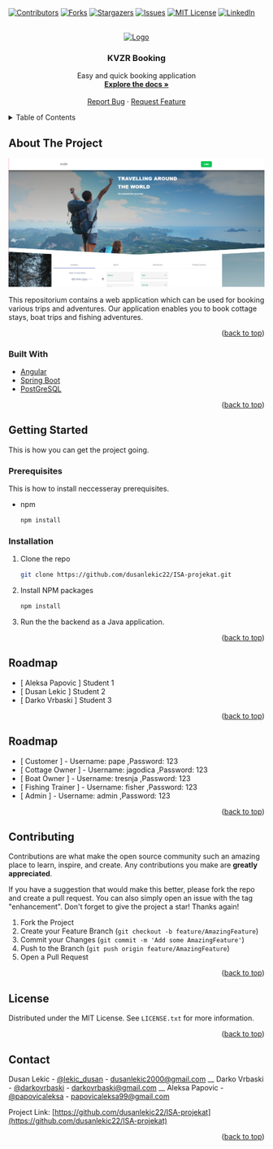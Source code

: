 <div id="top"></div>
<!--
*** Thanks for checking out the Best-README-Template. If you have a suggestion
*** that would make this better, please fork the repo and create a pull request
*** or simply open an issue with the tag "enhancement".
*** Don't forget to give the project a star!
*** Thanks again! Now go create something AMAZING! :D
-->



<!-- PROJECT SHIELDS -->
<!--
*** I'm using markdown "reference style" links for readability.
*** Reference links are enclosed in brackets [ ] instead of parentheses ( ).
*** See the bottom of this document for the declaration of the reference variables
*** for contributors-url, forks-url, etc. This is an optional, concise syntax you may use.
*** https://www.markdownguide.org/basic-syntax/#reference-style-links
-->
[![Contributors][contributors-shield]][contributors-url]
[![Forks][forks-shield]][forks-url]
[![Stargazers][stars-shield]][stars-url]
[![Issues][issues-shield]][issues-url]
[![MIT License][license-shield]][license-url]
[![LinkedIn][linkedin-shield]][linkedin-url]



<!-- PROJECT LOGO -->
<br />
<div align="center">
  <a href="https://github.com/github_username/repo_name">
    <img src="images/logo.png" alt="Logo" width="80" height="80">
  </a>

<h3 align="center">KVZR Booking</h3>

  <p align="center">
    Easy and quick booking application
    <br />
    <a href="https://github.com/dusanlekic22/ISA-projekat"><strong>Explore the docs »</strong></a>
    <br />
    <br />
    <a href="https://github.com/dusanlekic22/ISA-projekat/issues">Report Bug</a>
    ·
    <a href="https://github.com/dusanlekic22/ISA-projekat/issues">Request Feature</a>
  </p>
</div>



<!-- TABLE OF CONTENTS -->
<details>
  <summary>Table of Contents</summary>
  <ol>
    <li>
      <a href="#about-the-project">About The Project</a>
      <ul>
        <li><a href="#built-with">Built With</a></li>
      </ul>
    </li>
    <li>
      <a href="#getting-started">Getting Started</a>
      <ul>
        <li><a href="#prerequisites">Prerequisites</a></li>
        <li><a href="#installation">Installation</a></li>
      </ul>
    </li>
    <li><a href="#usage">Usage</a></li>
    <li><a href="#roadmap">Roadmap</a></li>
    <li><a href="#contributing">Contributing</a></li>
    <li><a href="#license">License</a></li>
    <li><a href="#contact">Contact</a></li>
    <li><a href="#acknowledgments">Acknowledgments</a></li>
  </ol>
</details>



<!-- ABOUT THE PROJECT -->
## About The Project

![Product Name Screen Shot][product-screenshot]

This repositorium contains a web application which can be used for booking various trips and adventures. Our application enables you to book cottage stays, boat trips and fishing adventures.

<p align="right">(<a href="#top">back to top</a>)</p>



### Built With

* [Angular](https://angular.io/)
* [Spring Boot](https://spring.io/projects/spring-boot)
* [PostGreSQL](https://www.postgresql.org)

<p align="right">(<a href="#top">back to top</a>)</p>



<!-- GETTING STARTED -->
## Getting Started

This is how you can get the project going.

### Prerequisites

This is how to install neccesseray prerequisites.
* npm
  ```sh
  npm install 
  ```

### Installation

1. Clone the repo
   ```sh
   git clone https://github.com/dusanlekic22/ISA-projekat.git
   ```
2. Install NPM packages
   ```sh
   npm install
   ```
3. Run the the backend as a Java application.

<p align="right">(<a href="#top">back to top</a>)</p>


<!-- Students -->
## Roadmap

- [ Aleksa Papovic ] Student 1
- [ Dusan Lekic ] Student 2
- [ Darko Vrbaski ] Student 3

<p align="right">(<a href="#top">back to top</a>)</p>


<!-- Mock Users -->
## Roadmap
- [ Customer ] - Username: pape ,Password: 123
- [ Cottage Owner ] - Username: jagodica ,Password: 123
- [ Boat Owner ] - Username: tresnja ,Password: 123
- [ Fishing Trainer ] - Username: fisher ,Password: 123
- [ Admin ] - Username: admin ,Password: 123

<p align="right">(<a href="#top">back to top</a>)</p>



<!-- CONTRIBUTING -->
## Contributing

Contributions are what make the open source community such an amazing place to learn, inspire, and create. Any contributions you make are **greatly appreciated**.

If you have a suggestion that would make this better, please fork the repo and create a pull request. You can also simply open an issue with the tag "enhancement".
Don't forget to give the project a star! Thanks again!

1. Fork the Project
2. Create your Feature Branch (`git checkout -b feature/AmazingFeature`)
3. Commit your Changes (`git commit -m 'Add some AmazingFeature'`)
4. Push to the Branch (`git push origin feature/AmazingFeature`)
5. Open a Pull Request

<p align="right">(<a href="#top">back to top</a>)</p>



<!-- LICENSE -->
## License

Distributed under the MIT License. See `LICENSE.txt` for more information.

<p align="right">(<a href="#top">back to top</a>)</p>



<!-- CONTACT -->
## Contact

Dusan Lekic - [@lekic_dusan](https://twitter.com/lekic_dusan) - dusanlekic2000@gmail.com __
Darko Vrbaski - [@darkovrbaski](https://instagram.com/darkovrbaski) - darkovrbaski@gmail.com __
Aleksa Papovic - [@papovicaleksa](https://twitter.com/papovicaleksa) - papovicaleksa99@gmail.com

Project Link: [https://github.com/dusanlekic22/ISA-projekat](https://github.com/dusanlekic22/ISA-projekat)

<p align="right">(<a href="#top">back to top</a>)</p>



<!-- MARKDOWN LINKS & IMAGES -->
<!-- https://www.markdownguide.org/basic-syntax/#reference-style-links -->
[contributors-shield]: https://img.shields.io/github/contributors/dusanlekic22/ISA-projekat.svg?style=for-the-badge
[contributors-url]: https://github.com/dusanlekic22/ISA-projekat/graphs/contributors
[forks-shield]: https://img.shields.io/github/forks/dusanlekic22/ISA-projekat.svg?style=for-the-badge
[forks-url]: https://github.com/dusanlekic22/ISA-projekat/members
[stars-shield]: https://img.shields.io/github/stars/dusanlekic22/ISA-projekat.svg?style=for-the-badge
[stars-url]: https://github.com/dusanlekic22/ISA-projekat/stargazers
[issues-shield]: https://img.shields.io/github/issuesdusanlekic22/ISA-projekat.svg?style=for-the-badge
[issues-url]: https://github.com/dusanlekic22/ISA-projekat/issues
[license-shield]: https://img.shields.io/github/license/dusanlekic22/ISA-projekat.svg?style=for-the-badge
[license-url]: https://github.com/dusanlekic22/ISA-projekat/blob/master/LICENSE.txt
[linkedin-shield]: https://img.shields.io/badge/-LinkedIn-black.svg?style=for-the-badge&logo=linkedin&colorB=555
[linkedin-url]: https://linkedin.com/in/linkedin_username
[product-screenshot]: imgs/download.png
